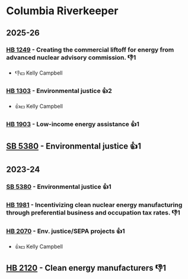 # Columbia Riverkeeper
## 2025-26

### [HB 1249](/bill/2025-26/hb/1249/) - Creating the commercial liftoff for energy from advanced nuclear advisory commission.  👎1 
* 👎💵 Kelly Campbell

### [HB 1303](/bill/2025-26/hb/1303/) - Environmental justice 👍2  
* 👍💵 Kelly Campbell

### [HB 1903](/bill/2025-26/hb/1903/) - Low-income energy assistance 👍1  

## [SB 5380](/bill/2025-26/sb/5380/) - Environmental justice 👍1  

## 2023-24

### [SB 5380](/bill/2023-24/sb/5380/) - Environmental justice 👍1  

### [HB 1981](/bill/2023-24/hb/1981/) - Incentivizing clean nuclear energy manufacturing through preferential business and occupation tax rates.  👎1 

### [HB 2070](/bill/2023-24/hb/2070/) - Env. justice/SEPA projects 👍1  
* 👍💵 Kelly Campbell

## [HB 2120](/bill/2023-24/hb/2120/) - Clean energy manufacturers  👎1 
